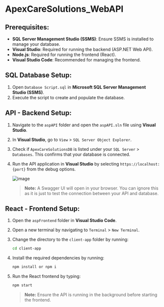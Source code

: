 # ApexCareSolutions_WebAPI

## Prerequisites:
- **SQL Server Management Studio (SSMS)**: Ensure SSMS is installed to manage your database.
- **Visual Studio**: Required for running the backend (ASP.NET Web API).
- **Node.js**: Required for running the frontend (React).
- **Visual Studio Code**: Recommended for managing the frontend.

## SQL Database Setup:
1. Open `Database Script.sql` in **Microsoft SQL Server Management Studio (SSMS)**.
2. Execute the script to create and populate the database.

## API - Backend Setup:
1. Navigate to the `aspAPI` folder and open the `aspAPI.sln` file using **Visual Studio**.
2. In **Visual Studio**, go to `View` > `SQL Server Object Explorer`.
3. Check if `ApexCareSolutionsDB` is listed under your `SQL Server` > `Databases`. This confirms that your database is connected.
4. Run the API application in **Visual Studio** by selecting `https://localhost:{port}` from the debug options.

   ![image](https://github.com/user-attachments/assets/4199f74d-48c5-435b-9280-d2cccdc3b47b)

   > **Note:** 
   > A Swagger UI will open in your browser. You can ignore this as it is just to test the connection between your API and database.

## React - Frontend Setup:
1. Open the `aspFrontend` folder in **Visual Studio Code**.
2. Open a new terminal by navigating to `Terminal` > `New Terminal`.
3. Change the directory to the `client-app` folder by running:
   ```bash
   cd client-app
   ```
4. Install the required dependencies by running:
   ```bash
   npm install or npm i
   ```
5. Run the React frontend by typing:
   ```bash
   npm start
   ```

   > **Note:** Ensure the API is running in the background before starting the frontend.


